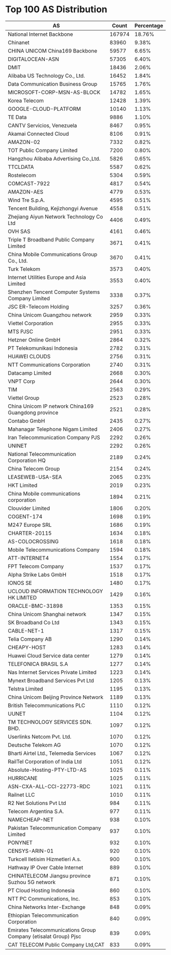 # Top 100 AS Distribution
| AS | Count | Percentage |
|----|----|----|
| National Internet Backbone | 167974 | 18.76% |
| Chinanet | 83960 | 9.38% |
| CHINA UNICOM China169 Backbone | 59577 | 6.65% |
| DIGITALOCEAN-ASN | 57305 | 6.40% |
| DMIT | 18436 | 2.06% |
| Alibaba US Technology Co., Ltd. | 16452 | 1.84% |
| Data Communication Business Group | 15765 | 1.76% |
| MICROSOFT-CORP-MSN-AS-BLOCK | 14782 | 1.65% |
| Korea Telecom | 12428 | 1.39% |
| GOOGLE-CLOUD-PLATFORM | 10140 | 1.13% |
| TE Data | 9886 | 1.10% |
| CANTV Servicios, Venezuela | 8467 | 0.95% |
| Akamai Connected Cloud | 8106 | 0.91% |
| AMAZON-02 | 7332 | 0.82% |
| TOT Public Company Limited | 7200 | 0.80% |
| Hangzhou Alibaba Advertising Co.,Ltd. | 5826 | 0.65% |
| TTCLDATA | 5587 | 0.62% |
| Rostelecom | 5304 | 0.59% |
| COMCAST-7922 | 4817 | 0.54% |
| AMAZON-AES | 4779 | 0.53% |
| Wind Tre S.p.A. | 4595 | 0.51% |
| Tencent Building, Kejizhongyi Avenue | 4558 | 0.51% |
| Zhejiang Aiyun Network Technology Co Ltd | 4406 | 0.49% |
| OVH SAS | 4161 | 0.46% |
| Triple T Broadband Public Company Limited | 3671 | 0.41% |
| China Mobile Communications Group Co., Ltd. | 3670 | 0.41% |
| Turk Telekom | 3573 | 0.40% |
| Internet Utilities Europe and Asia Limited | 3553 | 0.40% |
| Shenzhen Tencent Computer Systems Company Limited | 3338 | 0.37% |
| JSC ER-Telecom Holding | 3257 | 0.36% |
| China Unicom Guangzhou network | 2959 | 0.33% |
| Viettel Corporation | 2955 | 0.33% |
| MTS PJSC | 2951 | 0.33% |
| Hetzner Online GmbH | 2864 | 0.32% |
| PT Telekomunikasi Indonesia | 2782 | 0.31% |
| HUAWEI CLOUDS | 2756 | 0.31% |
| NTT Communications Corporation | 2740 | 0.31% |
| Datacamp Limited | 2668 | 0.30% |
| VNPT Corp | 2644 | 0.30% |
| TIM | 2563 | 0.29% |
| Viettel Group | 2523 | 0.28% |
| China Unicom IP network China169 Guangdong province | 2521 | 0.28% |
| Contabo GmbH | 2435 | 0.27% |
| Mahanagar Telephone Nigam Limited | 2406 | 0.27% |
| Iran Telecommunication Company PJS | 2292 | 0.26% |
| UNINET | 2292 | 0.26% |
| National Telecommunication Corporation HQ | 2189 | 0.24% |
| China Telecom Group | 2154 | 0.24% |
| LEASEWEB-USA-SEA | 2065 | 0.23% |
| HKT Limited | 2019 | 0.23% |
| China Mobile communications corporation | 1894 | 0.21% |
| Clouvider Limited | 1806 | 0.20% |
| COGENT-174 | 1698 | 0.19% |
| M247 Europe SRL | 1686 | 0.19% |
| CHARTER-20115 | 1634 | 0.18% |
| AS-COLOCROSSING | 1618 | 0.18% |
| Mobile Telecommunications Company | 1594 | 0.18% |
| ATT-INTERNET4 | 1554 | 0.17% |
| FPT Telecom Company | 1537 | 0.17% |
| Alpha Strike Labs GmbH | 1518 | 0.17% |
| IONOS SE | 1480 | 0.17% |
| UCLOUD INFORMATION TECHNOLOGY HK LIMITED | 1429 | 0.16% |
| ORACLE-BMC-31898 | 1353 | 0.15% |
| China Unicom Shanghai network | 1347 | 0.15% |
| SK Broadband Co Ltd | 1343 | 0.15% |
| CABLE-NET-1 | 1317 | 0.15% |
| Telia Company AB | 1290 | 0.14% |
| CHEAPY-HOST | 1283 | 0.14% |
| Huawei Cloud Service data center | 1279 | 0.14% |
| TELEFONICA BRASIL S.A | 1277 | 0.14% |
| Nas Internet Services Private Limited | 1223 | 0.14% |
| Mynext Broadband Services Pvt Ltd | 1205 | 0.13% |
| Telstra Limited | 1195 | 0.13% |
| China Unicom Beijing Province Network | 1189 | 0.13% |
| British Telecommunications PLC | 1110 | 0.12% |
| UUNET | 1104 | 0.12% |
| TM TECHNOLOGY SERVICES SDN. BHD. | 1097 | 0.12% |
| Userlinks Netcom Pvt. Ltd. | 1070 | 0.12% |
| Deutsche Telekom AG | 1070 | 0.12% |
| Bharti Airtel Ltd., Telemedia Services | 1067 | 0.12% |
| RailTel Corporation of India Ltd | 1051 | 0.12% |
| Absolute-Hosting-PTY-LTD-AS | 1025 | 0.11% |
| HURRICANE | 1025 | 0.11% |
| ASN-CXA-ALL-CCI-22773-RDC | 1021 | 0.11% |
| Railnet LLC | 1010 | 0.11% |
| R2 Net Solutions Pvt Ltd | 984 | 0.11% |
| Telecom Argentina S.A. | 977 | 0.11% |
| NAMECHEAP-NET | 938 | 0.10% |
| Pakistan Telecommunication Company Limited | 937 | 0.10% |
| PONYNET | 932 | 0.10% |
| CENSYS-ARIN-01 | 920 | 0.10% |
| Turkcell Iletisim Hizmetleri A.s. | 900 | 0.10% |
| Hathway IP Over Cable Internet | 889 | 0.10% |
| CHINATELECOM Jiangsu province Suzhou 5G network | 871 | 0.10% |
| PT Cloud Hosting Indonesia | 860 | 0.10% |
| NTT PC Communications, Inc. | 853 | 0.10% |
| China Networks Inter-Exchange | 848 | 0.09% |
| Ethiopian Telecommunication Corporation | 840 | 0.09% |
| Emirates Telecommunications Group Company (etisalat Group) Pjsc | 839 | 0.09% |
| CAT TELECOM Public Company Ltd,CAT | 833 | 0.09% |

